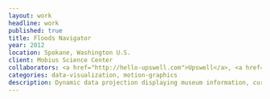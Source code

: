 ```yaml
---
layout: work
headline: work
published: true
title: Floods Navigator
year: 2012
location: Spokane, Washington U.S.
client: Mobius Science Center
collaborators: <a href="http://hello-upswell.com">Upswell</a>, <a href="http://projectrenate.com/">Renate</a>
categories: data-visualization, motion-graphics
description: Dynamic data projection displaying museum information, curated photo sets and fun scientific facts
---
```

